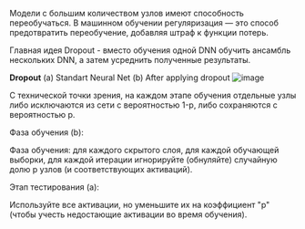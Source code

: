 Модели с большим количеством узлов имеют способность переобучаться. В машинном обучении регуляризация — это способ предотвратить переобучение, добавляя штраф к функции потерь.

Главная идея Dropout - вместо обучения одной DNN обучить ансамбль нескольких DNN, а затем усреднить полученные результаты. 

**Dropout**  (a) Standart Neural Net  (b) After applying dropout
![image](https://github.com/MariaShaiina/Marathon_DL_SSAU_2023/assets/113552167/3edaa857-9bf5-4697-8aca-61d9f8f5b2c2)

С технической точки зрения, на каждом этапе обучения отдельные узлы либо исключаются из сети с вероятностью 1-p, либо сохраняются с вероятностью p.

Фаза обучения (b):

Фаза обучения: для каждого скрытого слоя, для каждой обучающей выборки, для каждой итерации игнорируйте (обнуляйте) случайную долю p узлов (и соответствующих активаций).

Этап тестирования (a):

Используйте все активации, но уменьшите их на коэффициент "p" (чтобы учесть недостающие активации во время обучения).
